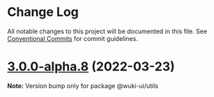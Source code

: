 # Change Log

All notable changes to this project will be documented in this file.
See [Conventional Commits](https://conventionalcommits.org) for commit guidelines.

# [3.0.0-alpha.8](https://github.com/melishev/wuki/compare/v3.0.0-alpha.7...v3.0.0-alpha.8) (2022-03-23)

**Note:** Version bump only for package @wuki-ui/utils
